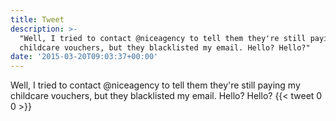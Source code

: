 ```yaml
---
title: Tweet
description: >-
  "Well, I tried to contact @niceagency to tell them they're still paying my
  childcare vouchers, but they blacklisted my email. Hello? Hello?"
date: '2015-03-20T09:03:37+00:00'
---
```

Well, I tried to contact @niceagency to tell them they're still paying my childcare vouchers, but they blacklisted my email. Hello? Hello?
      {{< tweet 0 0 >}}
    
